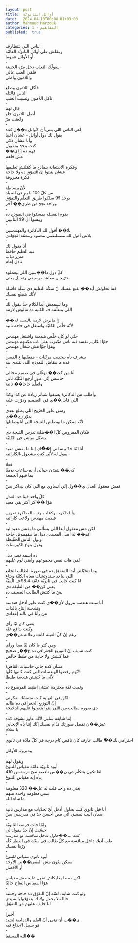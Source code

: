 ```yaml
---
layout: post
title:  أوائل الثانويّة
date:   2024-04-10T00:00:01+03:00
author: Mahmoud Marzouk
categories: 1 - المفاهيم
published:  true
---
```

الناس اللي بتتظارف\
وبتقلش علي أوائل الثانويّة العامّة\
أو الأوائل عموما\
-\
بيقولّك التعلب دخل مرّة الجنينة\
فلقي العنب عالي\
واللامون واطي\
-\
فأكل اللامون وطلع\
الناس قالتله\
تاكل اللامون وتسيب العنب\
-\
قال لهم\
أصل اللامون حلو\
والعنب مرّ\
-\
آهي الناس اللي بتتريأ ع الأوائل د��ل كده\
يقول لك دول أوائل - عشان أغبيا\
وأنا عشان ذكي\
كنت بنجح بمقبول\
��فهم ده إزّاي\
مش فاهم\
-\
وفكرة الاستعانة بنماذج ما كمّلتش تعليمها\
عشان يثبتوا إنّ التفوّق ده ولا حاجة\
فكرة محروقة\
-\
لأنّ ببساطة\
من كلّ 100 ناجح في الحياة\
يوجد 99 سلكوا طريق التعلّم والتفوّق\
وواحد نجح من طري�� آخر\
-\
يقوم الفشلة يمسكوا في النموذج ده\
وينسوا ال 99 التانيين\
-\
بلا�� أقول لك الدكاترة والمهندسين\
بلاش أقول لك مصططفي محمود ومحمّد الجوّادي\
-\
أنا هقول لك\
عبد الحليم حافظ\
عمرو دياب\
عادل إمام\
-\
كلّ دول دا��سين اللي بيعملوه\
خرّيجين معاهد موسيقي وتمثيل يعني\
-\
فما تحاولش أبد�� تقنع نفسك إنّ سكّة التعليم دي سكّة فاشلة\
لأنّك بتضيّع نفسك\
-\
وما تسمعش أبدا لكلام حدّ بيقول لك\
اللي بتتعلّمه ف الكلية ده مالوش لازمة\
-\
��وّا مالوش لازمة بالنسبة له\
لأنّه خلّص الكليّة واشتغل في حاجة تانية\
-\
حتّي لو كان خلّص هندسة واشتغل مهندس\
جوّا الكارير نفسه فيه ناس مكتوب علي باب مكتبهم مهندس\
وهوّا جوّا مش شغال مهندس\
-\
بيشرف بأه بيحسب مرتّبات - مقضّيها ع الفيس\
فده ما يبقاش النموذج اللي تقتدي بيه\
-\
أنا من كت�� توغّلي في صميم مجالي\
حاسس إنّي عاوز أرجع الكليّة تاني\
واتعلّم حاجا�� تانية\
-\
وأطلب من الدكاترة يضيفوا شباتر زيادة عن كذا وكذا\
اللي قابل��ي في التصميم ودوّرت عليه\
-\
ومش عاوز الخرّيج اللي يطلع بعدي\
يدوّر زي��ي\
لأنّه ممكن ما يوصلش للنتيجة اللي أنا وصلتلها\
-\
فكان المفروض كلّ ا��طلبة تدرس النتيجة دي\
بشكل مباشر في الكليّة\
-\
أنا لمّا حدّ بيسألني إ��ّاي إنتا ما بقتش معيد\
بقول له لأنّي كنت مشغول بالكاراتيه\
-\
فعلا\
كن�� بتمرّن حوالي أربع ساعات يوميّا\
بما فيهم الجمعة\
-\
فمش معقول العدل ي��ول إنّي أتساوي مع اللي كان بيذاكر بسّ\
-\
كلّ واحد فينا خد العدل\
هوّا ��اكر أكتر بقي معيد\
-\
وأنا ذاكرت وكمّلت وقت المذاكرة تمرين\
فبقيت مهندس ولاعب كاراتيه\
-\
لكن مش معقول أبدا اللي يسألني ما بقتش معيد ليه\
أقو�� له أصل المعيدين دول ما بيفهموش حاجة\
ودول الناس الحفّيظة\
ودول بتوع الكورسات\
-\
ده اسمه قصر ديل\
ابقي هات نفس مجموعهم وابقي لوم عليهم\
-\
وما تتخيّلش أبدا المتفوّق ده في صورة الطالب الخانع\
اللي بياخد سندوتشات معاه الكليّة وبتاع\
انا كنت جايب في ثانويّة عامّة 98.4 ف الميّة\
يعني كن�� من الطبقة دي\
بسّ ما كنتش الطالب الضعيف ده\
-\
أنا سبت هندسة بترول لأن��ي كنت عاوز أدخل هندسة\
وهندسة إنتاج بالذات\
من وأنا في تالتة إعدادي\
-\
يعني كان ليّا رأي\
وكنت بدافع عنّه\
رغم إنّ كلّ العيلة كانت زعلانة من��ي\
-\
ومن كتر ما كان ليّا مبدأ ورأي\
كنت شايف إنّ التوزيع الجغرافي ده غ��ر صحيح\
فما كتبتش ولا حاجة من طنطا خالص\
-\
عشان كده جالي حاسبات القاهرة\
لأنّهم رفضوا الهندسات اللي كنت كاتبها كلّها\
لأنّي ما كتبتش هندسة طنطا\
-\
ولفّيت لفّة محترمة عشان أظبّط الموضوع ده\
-\
لكن في النهاية كنت متمسّك بفكرتي\
إنّ التوزيع الجغرافي ده ظالم\
دي صورة لطالب من اللي إنتوا بتقولوا عليهم الدحّيحة\
-\
إنتا شايفه سلبي لأنّك عاوز تشوفه كده\
عش��ن تفضل صورتك قدّام نفسك إنّك إنتا بأه الإيجابي\
يا سلام\
-\
احترامي لك��ّ طالب عارف كان ناقص كام درجة في كلّ مادّة في
ثانوي\
-\
ومبروك للأوائل\
-\
وبقول لهم\
أيوه ثانويّة عامّة مقياس للنبوغ\
لمّا تكون بتتكلّم في ن��س ناقصة نصّ درجة من 410\
يبأه إيه مقياس النبوغ\
-\
يعني ده واحد قلت له عل�� 820 معلومة\
نسي معلومة واحدة منهم\
ما شاء الله\
-\
أنا قبل ثانوي كنت بحاول أدخل أيّ تحدّيات مع مدارس تانية\
عشان أثبت لنفسي أنّي مش أحسن حدّ في مدرستي بسّ\
-\
ولمّا جات فرصة الثانويّة\
حسّيت إنّ حدّ بيقول لي\
كنت ب��حاول تدخل منافسة مع مدرسة\
طب آديك داخل منافسة مع كلّ طالب في سنّك في القطر كلّه\
ورّينا نفسك\
-\
أيوه ثانوي مقياس للنبوغ\
ممكن يكون مش المقي��س الأوحد\
أو الأفضل\
-\
لكن ده ما يخليكاش تقول عليه مش مقياس\
هوّا المقياس المتاح حاليّا\
-\
ولو كنت شايف لسّه إنّ التفوّق ده حاجة وحشة\
فالله لا يجعل ولادك يتفوّقوا يا سيدي\
انا خايف عليهم من التفوّق\
-\
أخيرا\
ي��ب أن نؤمن أنّ العلم والدراسة لشئ\
هو سبيل الإبداع فيه\
-\
الله المستعا��
